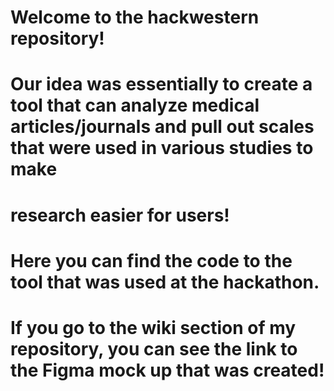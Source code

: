 # Welcome to the hackwestern repository! 
# Our idea was essentially to create a tool that can analyze medical articles/journals and pull out scales that were used in various studies to make 
# research easier for users!
# Here you can find the code to the tool that was used at the hackathon.
# If you go to the wiki section of my repository, you can see the link to the Figma mock up that was created!
